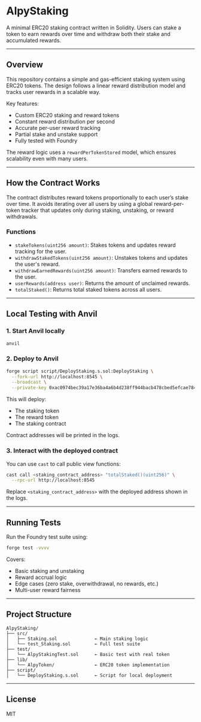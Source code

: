 # AlpyStaking

A minimal ERC20 staking contract written in Solidity. Users can stake a token to earn rewards over time and withdraw both their stake and accumulated rewards.

---

## Overview

This repository contains a simple and gas-efficient staking system using ERC20 tokens. The design follows a linear reward distribution model and tracks user rewards in a scalable way.

Key features:

- Custom ERC20 staking and reward tokens
- Constant reward distribution per second
- Accurate per-user reward tracking
- Partial stake and unstake support
- Fully tested with Foundry

The reward logic uses a `rewardPerTokenStored` model, which ensures scalability even with many users.

---

## How the Contract Works

The contract distributes reward tokens proportionally to each user’s stake over time. It avoids iterating over all users by using a global reward-per-token tracker that updates only during staking, unstaking, or reward withdrawals.

### Functions

- `stakeTokens(uint256 amount)`: Stakes tokens and updates reward tracking for the user.
- `withdrawStakedTokens(uint256 amount)`: Unstakes tokens and updates the user's reward.
- `withdrawEarnedRewards(uint256 amount)`: Transfers earned rewards to the user.
- `userRewards(address user)`: Returns the amount of unclaimed rewards.
- `totalStaked()`: Returns total staked tokens across all users.

---

## Local Testing with Anvil

### 1. Start Anvil locally

```bash
anvil
```

### 2. Deploy to Anvil

```bash
forge script script/DeployStaking.s.sol:DeployStaking \
  --fork-url http://localhost:8545 \
  --broadcast \
  --private-key 0xac0974bec39a17e36ba4a6b4d238ff944bacb478cbed5efcae784d7bf4f2ff80
```

This will deploy:

- The staking token
- The reward token
- The staking contract

Contract addresses will be printed in the logs.

### 3. Interact with the deployed contract

You can use `cast` to call public view functions:

```bash
cast call <staking_contract_address> "totalStaked()(uint256)" \
  --rpc-url http://localhost:8545
```

Replace `<staking_contract_address>` with the deployed address shown in the logs.

---

## Running Tests

Run the Foundry test suite using:

```bash
forge test -vvvv
```

Covers:

- Basic staking and unstaking
- Reward accrual logic
- Edge cases (zero stake, overwithdrawal, no rewards, etc.)
- Multi-user reward fairness

---

## Project Structure

```
AlpyStaking/
├── src/
│   ├── Staking.sol              ← Main staking logic
│   └── test_Staking.sol         ← Full test suite
├── test/
│   └── AlpyStakingTest.sol      ← Basic test with real token
├── lib/
│   └── AlpyToken/               ← ERC20 token implementation
├── script/
│   └── DeployStaking.s.sol      ← Script for local deployment
```

---

## License

MIT
